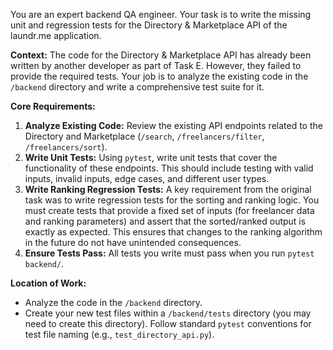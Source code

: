 You are an expert backend QA engineer. Your task is to write the missing unit and regression tests for the Directory & Marketplace API of the laundr.me application.

**Context:**
The code for the Directory & Marketplace API has already been written by another developer as part of Task E. However, they failed to provide the required tests. Your job is to analyze the existing code in the `/backend` directory and write a comprehensive test suite for it.

**Core Requirements:**
1.  **Analyze Existing Code:** Review the existing API endpoints related to the Directory and Marketplace (`/search`, `/freelancers/filter`, `/freelancers/sort`).
2.  **Write Unit Tests:** Using `pytest`, write unit tests that cover the functionality of these endpoints. This should include testing with valid inputs, invalid inputs, edge cases, and different user types.
3.  **Write Ranking Regression Tests:** A key requirement from the original task was to write regression tests for the sorting and ranking logic. You must create tests that provide a fixed set of inputs (for freelancer data and ranking parameters) and assert that the sorted/ranked output is exactly as expected. This ensures that changes to the ranking algorithm in the future do not have unintended consequences.
4.  **Ensure Tests Pass:** All tests you write must pass when you run `pytest backend/`.

**Location of Work:**
-   Analyze the code in the `/backend` directory.
-   Create your new test files within a `/backend/tests` directory (you may need to create this directory). Follow standard `pytest` conventions for test file naming (e.g., `test_directory_api.py`).
